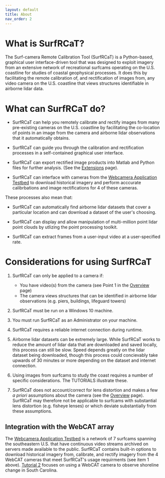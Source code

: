 ```yaml
---
layout: default
title: About
nav_order: 2
---
```


# What is SurfRCaT? #
The Surf-camera Remote Calibration Tool (SurfRCaT) is a Python-based, graphical user interface-driven tool that was designed 
to exploit imagery from an extensive network of recreational surfcams operating on the U.S. coastline for studies of coastal geophysical processes.
It does this by facilitating the remote calibration of, and rectification of images from, any video camera on the U.S. coastline that views structures 
identifiable in airborne lidar data.


# What can SurfRCaT do? #
 + SurfRCaT can help you remotely calibrate and rectify images from many pre-existing cameras on the U.S. coastline by facilitating the co-location
of points in an image from the camera and airborne lidar observations that it automatically obtains.

 + SurfRCaT can guide you through the calibration and rectification processes in a self-contained graphical user interface. 

 + SurfRCaT can export rectified image products into Matlab and Python files for further analysis. (See the [Extensions](https://conlin-matt.github.io/SurfRCaT/extensions.html) page).
 
 + SurfRCaT can interface with cameras from the [Webcamera Application Testbed](https://secoora.org/webcat/) to download historical imagery and perform acccurate calibrbations
and image rectifications for 4 of these cameras.

These processes also mean that:
  
 + SurfRCaT can automatically find airborne lidar datasets that cover a particular location and can download a dataset of the user's choosing. 

 + SurfRCaT can display and allow manipulation of multi-million point lidar point clouds by utlizing the point processing toolkit. 

 + SurfRCaT can extract frames from a user-input video at a user-specified rate.

 

# Considerations for using SurfRCaT #
1. SurfRCaT can only be applied to a camera if:
   + You have video(s) from the camera (see Point 1 in the [Overview](https://conlin-matt.github.io/SurfRCaT/overview.html) page) 
   + The camera views structures that can be identified in airborne lidar observations (e.g. piers, buildings, lifeguard towers)

2. SurfRCaT must be run on a Windows 10 machine.
3. You must run SurfRCaT as an Administrator on your machine.
4. SurfRCaT requires a reliable internet connection during runtime. 
5. Airborne lidar datasets can be extremely large. While SurfRCaT works to reduce the amount of lidar data that are
downloaded and saved locally, this process can still be slow. Speed depends greatly on the lidar dataset being downloaded, though this 
process could concievably take upwards of 30 minutes or more depending on the dataset and internet connection. 
6. Using images from surfcams to study the coast requires a number of specific considerations. The TUTORIALS illustrate these. 
7. SurfRCaT does not account/correct for lens distortion and makes a few *a priori* assumptions about the camera (see the [Overview](https://conlin-matt.github.io/SurfRCaT/overview.html) page). 
SurfRCaT may therefore not be applicable to surfcams with substantial lens distortion (e.g. fisheye lenses) or which deviate substantially from these
assumptions. 



## Integration with the WebCAT array ##
The [Webcamera Application Testbed](https://secoora.org/webcat/) is a network of 7 surfcams spanning the southeastern U.S. that have continuous video streams archived on servers made
available to the public. SurfRCaT contains built-in options to download historical imagery from, calibrate, and rectify imagery from the 4 WebCAT cameras 
that meet SurfRCaT's usage requirments (see item 1 above). [Tutorial 2](https://conlin-matt.github.io/SurfRCaT/tutorials.html) focuses on using a WebCAT camera to observe shoreline 
change in South Carolina. 











